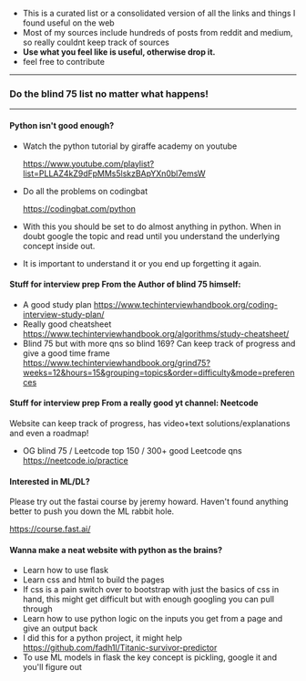 - This is a curated list or a consolidated version of all the links and things I found useful on the web
- Most of my sources include hundreds of posts from reddit and medium, so really couldnt keep track of sources
- **Use what you feel like is useful, otherwise drop it.**
- feel free to contribute
---
### Do the blind 75 list no matter what happens!
---

#### Python isn't good enough?
* Watch the python tutorial by giraffe academy on youtube

  https://www.youtube.com/playlist?list=PLLAZ4kZ9dFpMMs5lskzBApYXn0bl7emsW
* Do all the problems on codingbat

  https://codingbat.com/python
* With this you should be set to do almost anything in python. When in doubt google the topic and read until you understand the underlying concept inside out. 
* It is important to understand it or you end up forgetting it again.

#### Stuff for interview prep From the Author of blind 75 himself: 
* A good study plan
https://www.techinterviewhandbook.org/coding-interview-study-plan/
* Really good cheatsheet
https://www.techinterviewhandbook.org/algorithms/study-cheatsheet/
* Blind 75 but with more qns so blind 169? Can keep track of progress and give a good time frame
https://www.techinterviewhandbook.org/grind75?weeks=12&hours=15&grouping=topics&order=difficulty&mode=preferences

#### Stuff for interview prep From a really good yt channel: Neetcode
Website can keep track of progress, has video+text solutions/explanations and even a roadmap!
* OG blind 75 / Leetcode top 150 / 300+ good Leetcode qns
https://neetcode.io/practice

#### Interested in ML/DL?
Please try out the fastai course by jeremy howard.
Haven't found anything better to push you down the ML rabbit hole.

https://course.fast.ai/

#### Wanna make a neat website with python as the brains?
* Learn how to use flask
* Learn css and html to build the pages
* If css is a pain switch over to bootstrap with just the basics of css in hand, this might get difficult but with enough googling you can pull through
* Learn how to use python logic on the inputs you get from a page and give an output back
* I did this for a python project, it might help
https://github.com/fadh1l/Titanic-survivor-predictor
* To use ML models in flask the key concept is pickling, google it and you'll figure out



